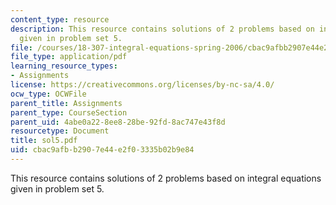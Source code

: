 ```yaml
---
content_type: resource
description: This resource contains solutions of 2 problems based on integral equations
  given in problem set 5.
file: /courses/18-307-integral-equations-spring-2006/cbac9afbb2907e44e2f03335b02b9e84_sol5.pdf
file_type: application/pdf
learning_resource_types:
- Assignments
license: https://creativecommons.org/licenses/by-nc-sa/4.0/
ocw_type: OCWFile
parent_title: Assignments
parent_type: CourseSection
parent_uid: 4abe0a22-8ee8-28be-92fd-8ac747e43f8d
resourcetype: Document
title: sol5.pdf
uid: cbac9afb-b290-7e44-e2f0-3335b02b9e84
---
```

This resource contains solutions of 2 problems based on integral equations given in problem set 5.